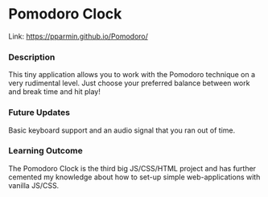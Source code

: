 # Pomodoro Clock

Link: https://pparmin.github.io/Pomodoro/

### Description
This tiny application allows you to work with the Pomodoro technique on a very rudimental level. Just choose your preferred balance
between work and break time and hit play! 

### Future Updates
Basic keyboard support and an audio signal that you ran out of time. 

### Learning Outcome
The Pomodoro Clock is the third big JS/CSS/HTML project and has further cemented my knowledge about how to set-up simple web-applications
with vanilla JS/CSS. 
